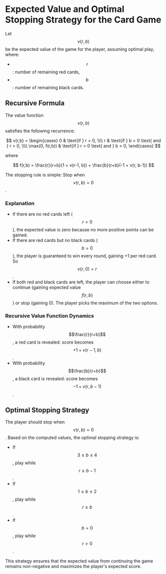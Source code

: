 # Expected Value and Optimal Stopping Strategy for the Card Game

Let $$v(r,b)$$ be the expected value of the game for the player, assuming optimal play, where:
- $$r$$: number of remaining red cards,
- $$b$$: number of remaining black cards.

## Recursive Formula

The value function $$v(r,b)$$ satisfies the following recurrence:

$$
v(r,b) =
\begin{cases}
0 & \text{if } r = 0, \\\\
r & \text{if } b = 0 \text{ and } r > 0, \\\\
\max(0, f(r,b)) & \text{if } r > 0 \text{ and } b > 0,
\end{cases}
$$

where

$$
f(r,b) = \frac{r}{r+b}(1 + v(r-1, b)) + \frac{b}{r+b}(-1 + v(r, b-1))
$$

The stopping rule is simple: Stop when $$v(r,b) = 0$$.

### Explanation
- If there are no red cards left ($$r = 0$$), the expected value is zero because no more positive points can be gained.
- If there are red cards but no black cards ($$b = 0$$), the player is guaranteed to win every round, gaining +1 per red card. So $$v(r,0) = r$$.
- If both red and black cards are left, the player can choose either to continue (gaining expected value $$f(r,b)$$) or stop (gaining 0). The player picks the maximum of the two options.

### Recursive Value Function Dynamics
- With probability $$\frac{r}{r+b}$$, a red card is revealed: score becomes $$+1 + v(r-1,b)$$.
- With probability $$\frac{b}{r+b}$$, a black card is revealed: score becomes $$-1 + v(r,b-1)$$.

## Optimal Stopping Strategy

The player should stop when $$v(r,b) = 0$$. Based on the computed values, the optimal stopping strategy is:

- If $$3 \leq b \leq 4$$, play while $$r \geq b - 1$$.
- If $$1 \leq b \leq 2$$, play while $$r \geq b$$.
- If $$b = 0$$, play while $$r > 0$$.

This strategy ensures that the expected value from continuing the game remains non-negative and maximizes the player's expected score.
